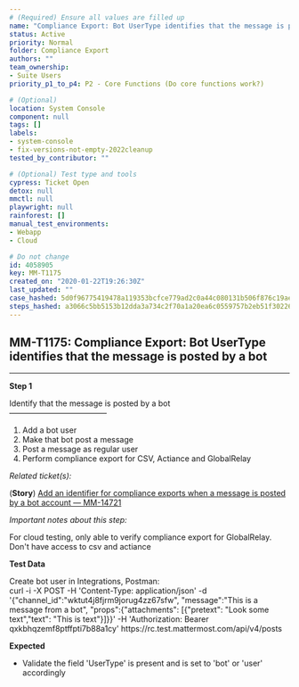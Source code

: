 ```yaml
---
# (Required) Ensure all values are filled up
name: "Compliance Export: Bot UserType identifies that the message is posted by a bot"
status: Active
priority: Normal
folder: Compliance Export
authors: ""
team_ownership:
- Suite Users
priority_p1_to_p4: P2 - Core Functions (Do core functions work?)

# (Optional)
location: System Console
component: null
tags: []
labels:
- system-console
- fix-versions-not-empty-2022cleanup
tested_by_contributor: ""

# (Optional) Test type and tools
cypress: Ticket Open
detox: null
mmctl: null
playwright: null
rainforest: []
manual_test_environments:
- Webapp
- Cloud

# Do not change
id: 4058905
key: MM-T1175
created_on: "2020-01-22T19:26:30Z"
last_updated: ""
case_hashed: 5d0f96775419478a119353bcfce779ad2c0a44c080131b506f876c19aeaa8c95fa8287df335b0dcc14ecda2c75d7e2bd
steps_hashed: a3066c5bb5153b12dda3a734c2f70a1a20ea6c0559757b2eb51f302263a8fe272ee8b3bd0ca899cc66df4310255867d0
---
```


<!-- (Auto-generated) Based on frontmatter's "key" and "name" -->

## MM-T1175: Compliance Export: Bot UserType identifies that the message is posted by a bot

---

**Step 1**

Identify that the message is posted by a bot\
–––––––––––––––––––––––––

1. Add a bot user
2. Make that bot post a message
3. Post a message as regular user
4. Perform compliance export for CSV, Actiance and GlobalRelay

_Related ticket(s):_

(**Story**) [Add an identifier for compliance exports when a message is posted by a bot account — MM-14721](https://mattermost.atlassian.net/browse/MM-14721)

_Important notes about this step:_

For cloud testing, only able to verify compliance export for GlobalRelay. Don't have access to csv and actiance

**Test Data**

Create bot user in Integrations, Postman:\
curl -i -X POST -H 'Content-Type: application/json' -d '{"channel\_id":"wktut4j8fjrm9jorug4zz67sfw", "message":"This is a message from a bot", "props":{"attachments": \[{"pretext": "Look some text","text": "This is text"}]}}' -H 'Authorization: Bearer qxkbhqzemf8ptffpti7b88a1cy' https\://rc.test.mattermost.com/api/v4/posts

**Expected**

- Validate the field 'UserType' is present and is set to 'bot' or 'user' accordingly
